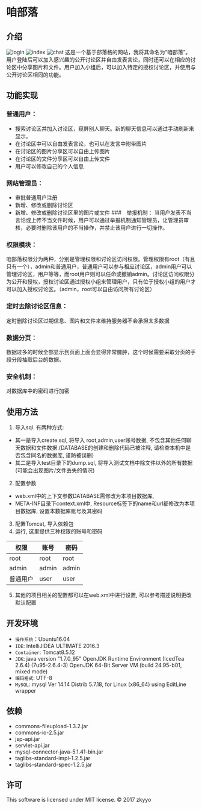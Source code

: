# 咱部落

## 介绍
![login](https://github.com/zkyyo/web-chat/blob/master/image/login.png?raw=true)
![index](https://github.com/zkyyo/web-chat/blob/master/image/index.png?raw=true)
![chat](https://github.com/zkyyo/web-chat/blob/master/image/chat1.png?raw=true)
这是一个基于部落格的网站，我将其命名为“咱部落”。用户登陆后可以加入感兴趣的公开讨论区并自由发表言论，同时还可以在相应的讨论区中分享图片和文件。用户加入小组后，可以加入特定的授权讨论区，并使用与公开讨论区相同的功能。

## 功能实现

### 普通用户：
- 搜索讨论区并加入讨论区，窥屏别人聊天。新的聊天信息可以通过手动刷新来显示。
- 在讨论区中可以自由发表言论，也可以在发言中附带图片
- 在讨论区的图片分享区可以自由上传图片
- 在讨论区的文件分享区可以自由上传文件
- 用户可以修改自己的个人信息
### 网站管理员：
- 审批普通用户注册
- 新增、修改或删除讨论区	
- 新增、修改或删除讨论区里的图片或文件
###　举报机制：
当用户发表不当言论或上传不当文件时候，用户可以通过举报机制通知管理员，让管理员审核，必要时删除该用户的不当操作，并禁止该用户进行一切操作。
### 权限模块：
 咱部落权限分为两种，分别是管理权限和讨论区访问权限。管理权限有root（有且只有一个），admin和普通用户，普通用户可以参与相应讨论区，admin用户可以管理讨论区，用户等等，而root用户则可以任命或撤销admin。讨论区访问权限分为公开和授权，授权讨论区通过授权小组来管理用户，只有位于授权小组的用户才可以加入授权讨论区。（admin，root可以自由访问所有讨论区）
### 定时去除讨论区信息：
定时删除讨论区过期信息、图片和文件来维持服务器不会承担太多数据
### 数据分页：
数据过多的时候全部显示到页面上面会显得非常臃肿，这个时候需要采取分页的手段分段抽取后台的数据。
### 安全机制：
对数据库中的密码进行加密

## 使用方法
1. 导入sql. 有两种方式:
 - 其一是导入create.sql, 将导入 root,admin,user账号数据, 不包含其他任何聊天数据和文件数据.(DATABASE的创建和删除代码已被注释, 请检查本机中是否包含同名的数据库, 谨防被误删)
 - 其二是导入test目录下的dump.sql, 将导入测试文档中除文件以外的所有数据(可能会出现图片/文件丢失的情况)
2. 配置参数
 - web.xml中的上下文参数DATABASE需修改为本项目数据库, 
 - META-INF目录下context.xml中, Resource标签下的name和url都修改为本项目数据库, 设置本数据库账号及其密码
3. 配置Tomcat, 导入依赖包
4. 运行, 这里提供三种权限的账号和密码

权限 | 账号 | 密码 
----- | ----- | -----
root | root | root
admin | admin | admin
普通用户 | user | user

5. 其他的项目相关的配置都可以在web.xml中进行设置, 可以参考描述说明更改默认配置

## 开发环境
- `操作系统`：Ubuntu16.04
- `IDE`: IntelliJIDEA ULTIMATE 2016.3
- `Container`: Tomcat8.5.12
- `JDK`: java version "1.7.0_95"
OpenJDK Runtime Environment (IcedTea 2.6.4) (7u95-2.6.4-3)
OpenJDK 64-Bit Server VM (build 24.95-b01, mixed mode)
- `编码格式`: UTF-8
- `MySQL`: mysql  Ver 14.14 Distrib 5.7.18, for Linux (x86_64) using  EditLine wrapper

## 依赖
- commons-fileupload-1.3.2.jar
- commons-io-2.5.jar
- jsp-api.jar
- servlet-api.jar
- mysql-connector-java-5.1.41-bin.jar
- taglibs-standard-impl-1.2.5.jar
- taglibs-standard-spec-1.2.5.jar

## 许可
This software is licensed under MIT license. © 2017 zkyyo
